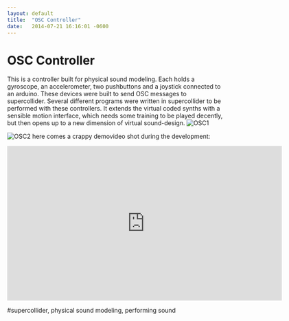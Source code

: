 ```yaml
---
layout: default
title:  "OSC Controller"
date:   2014-07-21 16:16:01 -0600
---
```

# OSC Controller

This is a controller built for physical sound modeling. Each holds a gyroscope, an accelerometer, two pushbuttons and a joystick connected to an arduino. These devices were built to send OSC messages to supercollider. Several different programs were written in supercollider to be performed with these controllers. It extends the virtual coded synths with a sensible motion interface, which needs some training to be played decently, but then opens up to a new dimension of virtual sound-design.
![OSC1](/pictures/OSC1.jpg)

![OSC2](/pictures/OSC2.jpg)
here comes a crappy demovideo shot during the development:
<iframe src="https://player.vimeo.com/video/167409378" width="640" height="360" frameborder="0" webkitallowfullscreen mozallowfullscreen allowfullscreen></iframe>

#supercollider, physical sound modeling, performing sound
